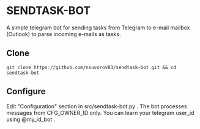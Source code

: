 # SENDTASK-BOT
A simple telegram bot for sending tasks from Telegram to e-mail mailbox (Outlook) to parse incoming e-mails as tasks.

## Clone
```
git clone https://github.com/nsuvorov83/sendtask-bot.git && cd sendtask-bot
```

## Configure
Edit "Configuration" section in src/sendtask-bot.py . The bot processes messages from CFG_OWNER_ID only. You can learn your telegram user_id using @my_id_bot .